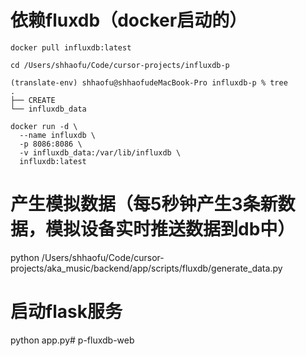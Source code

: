 # 依赖fluxdb（docker启动的）

```shell
docker pull influxdb:latest

cd /Users/shhaofu/Code/cursor-projects/influxdb-p

(translate-env) shhaofu@shhaofudeMacBook-Pro influxdb-p % tree
.
├── CREATE
└── influxdb_data

docker run -d \
  --name influxdb \
  -p 8086:8086 \
  -v influxdb_data:/var/lib/influxdb \
  influxdb:latest

```

# 产生模拟数据（每5秒钟产生3条新数据，模拟设备实时推送数据到db中）
python /Users/shhaofu/Code/cursor-projects/aka_music/backend/app/scripts/fluxdb/generate_data.py

# 启动flask服务
python app.py# p-fluxdb-web
